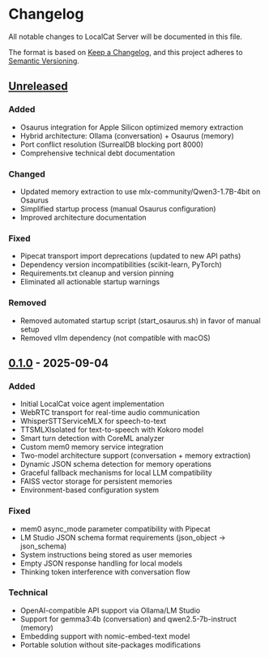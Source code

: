 # Changelog

All notable changes to LocalCat Server will be documented in this file.

The format is based on [Keep a Changelog](https://keepachangelog.com/en/1.0.0/),
and this project adheres to [Semantic Versioning](https://semver.org/spec/v2.0.0.html).

## [Unreleased]

### Added
- Osaurus integration for Apple Silicon optimized memory extraction
- Hybrid architecture: Ollama (conversation) + Osaurus (memory)
- Port conflict resolution (SurrealDB blocking port 8000)
- Comprehensive technical debt documentation

### Changed
- Updated memory extraction to use mlx-community/Qwen3-1.7B-4bit on Osaurus
- Simplified startup process (manual Osaurus configuration)
- Improved architecture documentation

### Fixed
- Pipecat transport import deprecations (updated to new API paths)
- Dependency version incompatibilities (scikit-learn, PyTorch)
- Requirements.txt cleanup and version pinning
- Eliminated all actionable startup warnings

### Removed
- Removed automated startup script (start_osaurus.sh) in favor of manual setup
- Removed vllm dependency (not compatible with macOS)

## [0.1.0] - 2025-09-04

### Added
- Initial LocalCat voice agent implementation
- WebRTC transport for real-time audio communication
- WhisperSTTServiceMLX for speech-to-text
- TTSMLXIsolated for text-to-speech with Kokoro model
- Smart turn detection with CoreML analyzer
- Custom mem0 memory service integration
- Two-model architecture support (conversation + memory extraction)
- Dynamic JSON schema detection for memory operations
- Graceful fallback mechanisms for local LLM compatibility
- FAISS vector storage for persistent memories
- Environment-based configuration system

### Fixed
- mem0 async_mode parameter compatibility with Pipecat
- LM Studio JSON schema format requirements (json_object → json_schema)
- System instructions being stored as user memories
- Empty JSON response handling for local models
- Thinking token interference with conversation flow

### Technical
- OpenAI-compatible API support via Ollama/LM Studio
- Support for gemma3:4b (conversation) and qwen2.5-7b-instruct (memory)
- Embedding support with nomic-embed-text model
- Portable solution without site-packages modifications

[Unreleased]: https://github.com/peppi/localcat/compare/v0.1.0...HEAD
[0.1.0]: https://github.com/peppi/localcat/releases/tag/v0.1.0
